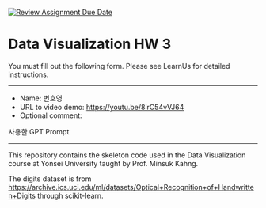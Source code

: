 [![Review Assignment Due Date](https://classroom.github.com/assets/deadline-readme-button-22041afd0340ce965d47ae6ef1cefeee28c7c493a6346c4f15d667ab976d596c.svg)](https://classroom.github.com/a/XqiWbVsP)
# Data Visualization HW 3

You must fill out the following form. Please see LearnUs for detailed instructions.

---
- Name: 변호영
- URL to video demo: https://youtu.be/8irC54vVJ64
- Optional comment: 

사용한 GPT Prompt


---

This repository contains the skeleton code used in the Data Visualization course at Yonsei University taught by Prof. Minsuk Kahng.

The digits dataset is from https://archive.ics.uci.edu/ml/datasets/Optical+Recognition+of+Handwritten+Digits through scikit-learn.

